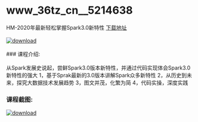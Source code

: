 # www_36tz_cn__5214638
HM-2020年最新轻松掌握Spark3.0新特性
[下载地址](http://www.36tz.cn/article/5214638 "下载地址")
<br/></br>[![download](http://36tz.cn/muke_img/2020_07_1-92.png "下载地址")](http://www.36tz.cn/article/5214638 "下载地址")
<br/></br>### 课程介绍:<br/></br>从Spark发展史说起，尝鲜Spark3.0版本新特性，并通过代码实现体会Spark3.0新特性的强大
1，基于Sprak最新的3.0版本讲解Spark众多新特性
2，从历史到未来，探究大数据技术发展趋势
3，图文并茂，化繁为简
4，代码实操，深度实践

### 课程截图:
[![download](http://36tz.cn/muke_img/2020_07_2-93.png "下载地址")](http://www.36tz.cn/article/5214638 "下载地址")
